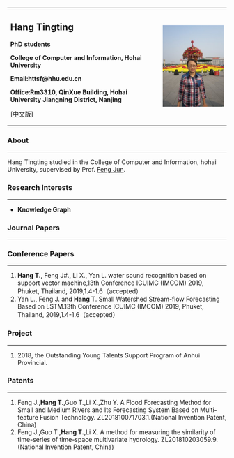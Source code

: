 <div>
<table border="0">
  <tr>
    <td>
      <h2>Hang Tingting</h2>
      <p><b>PhD students</b></p>
      <p><b>College of Computer and Information, Hohai University</b></p>
      <p><b>Email:httsf@hhu.edu.cn</b></p>
      <p><b>Office:Rm3310, QinXue Building, Hohai University Jiangning District, Nanjing</b></p>
      <p><a href="/index.md">[中文版]</a></p>
    </td>
    <td>
      <img src="/hangtingting.jpg" >
    </td>
  </tr>
</table>
</div>

### About
___
Hang Tingting studied in the College of Computer and Information, hohai University, supervised by Prof. [Feng Jun](http://cies.hhu.edu.cn/2013/0508/c4122a54863/page.htm).


### Research Interests
___
- **Knowledge Graph**


### Journal Papers
___

### Conference Papers
___
1. **Hang T.**, Feng J#., Li X., Yan L. water sound recognition based on support vector machine,13th Conference ICUIMC (IMCOM) 2019, Phuket, Thailand, 2019,1.4-1.6（accepted）
2. Yan L., Feng J. and **Hang T**. Small Watershed Stream-flow Forecasting Based on LSTM.13th Conference ICUIMC (IMCOM) 2019, Phuket, Thailand, 2019,1.4-1.6（accepted）


### Project
___
1.  2018, the Outstanding Young Talents Support Program of Anhui Provincial.


### Patents
___
1. Feng J.,**Hang T.**,Guo T.,Li X.,Zhu Y. A Flood Forecasting Method for Small and Medium Rivers and Its Forecasting System Based on Multi-feature Fusion Technology. ZL201810071703.1.(National Invention Patent, China)
2. Feng J.,Guo T.,**Hang T.**,Li X. A method for measuring the similarity of time-series of time-space multivariate hydrology. ZL201810203059.9.(National Invention Patent, China) 



